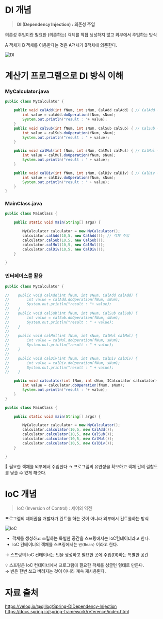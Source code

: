 # DI 개념
> **DI (Dependency Injection) : 의존성 주입**

의존성 주입이란 필요한 (의존하는) 객체를 직접 생성하지 않고 외부에서 주입하는 방식 

A 객체가 B 객체를 이용한다는 것은 A객체가 B객체에 의존한다.

![DI](https://images.velog.io/images/gillog/post/08489bda-549e-4dae-851b-8ae1734bf85e/21373937580AEF9B37.jpg)
# 계산기 프로그램으로 DI 방식 이해

### MyCalculator.java

```java
public class MyCalculator {

    public void calAdd(int fNum, int sNum, CalAdd calAdd) { // CalAdd 객체 주입
        int value = calAdd.doOperation(fNum, sNum);
        System.out.println("result : "+ value);
    }
    public void calSub(int fNum, int sNum, CalSub calSub) { // CalSub 객체 주입
        int value = calSub.doOperation(fNum, sNum);
        System.out.println("result : " + value);
    }

    public void calMul(int fNum, int sNum, CalMul calMul) { // CalMul 객체 주입
        int value = calMul.doOperation(fNum, sNum);
        System.out.println("result : " + value);
    }

    public void calDiv(int fNum, int sNum, CalDiv calDiv) { // CalDiv 객체 주입
        int value = calDiv.doOperation(fNum, sNum);
        System.out.println("result : " + value);
    }
}

```

### MainClass.java

```java
public class MainClass {

    public static void main(String[] args) {

        MyCalculator calculator = new MyCalculator();
        calculator.calAdd(10,5, new CalAdd()); // 객체 주입
        calculator.calSub(10,5, new CalSub());
        calculator.calMul(10,5, new CalMul());
        calculator.calDiv(10,5, new CalDiv());
    }

}

```

### 인터페이스를 활용

```java
public class MyCalculator {

//    public void calAdd(int fNum, int sNum, CalAdd calAdd) {
//        int value = calAdd.doOperation(fNum, sNum);
//        System.out.println("result : "+ value);
//    }
//    public void calSub(int fNum, int sNum, CalSub calSub) {
//        int value = calSub.doOperation(fNum, sNum);
//        System.out.println("result : " + value);
//    }
//
//    public void calMul(int fNum, int sNum, CalMul calMul) {
//        int value = calMul.doOperation(fNum, sNum);
//        System.out.println("result : " + value);
//    }
//
//    public void calDiv(int fNum, int sNum, CalDiv calDiv) {
//        int value = calDiv.doOperation(fNum, sNum);
//        System.out.println("result : " + value);
//    }

    public void calculator(int fNum, int sNum, ICalculator calculator) {
        int value = calculator.doOperation(fNum, sNum);
        System.out.println("result : "+ value);
    }
}
```

```java
public class MainClass {

    public static void main(String[] args) {

        MyCalculator calculator = new MyCalculator();
        calculator.calculator(10,5, new CalAdd());
        calculator.calculator(10,5, new CalSub());
        calculator.calculator(10,5, new CalMul());
        calculator.calculator(10,5, new CalDiv());
    }

}
```

📌 필요한 객체를 외부에서 주입한다 → 프로그램의 유연성을 확보하고 객체 간의 결합도를 낮출 수 있게 해준다.

# IoC 개념

> IoC (Inversion of Control) : 제어의 역전

프로그램의 제어권을 개발자가 컨트롤 하는 것이 아니라 외부에서 컨트롤하는 방식

![IoC](https://velog.velcdn.com/images%2Fgillog%2Fpost%2F41f2eb24-fce2-4b7e-b9ac-d5c3ce97d213%2F22535642580C4AF12C.jpg)

- 객체를 생성하고 조립하는 특별한 공간을 스프링에서는 IoC컨테이너라고 한다.
- IoC 컨테이너의 객체를 스프링에서는 `빈(Bean)` 이라고 한다.  

→ 스프링의 IoC 컨테이너는 빈을 생성하고 필요한 곳에 주입(DI)하는 특별한 공간

💡 스프링은 IoC 컨테이너에서 프로그램에 필요한 객체를 싱글턴 형태로 만든다.  
  → 빈은 한번 쓰고 버려지는 것이 아니라 계속 재사용된다.


# 자료 출처
https://velog.io/@gillog/Spring-DIDependency-Injection  
https://docs.spring.io/spring-framework/reference/index.html  
